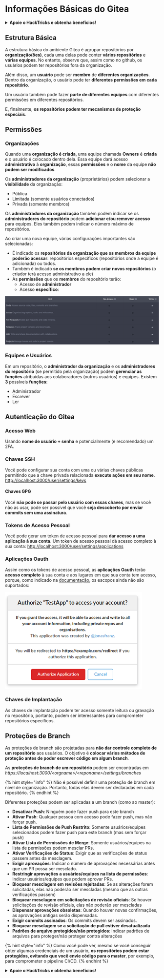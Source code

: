 # Informações Básicas do Gitea

<details>

<summary><strong>Apoie o HackTricks e obtenha benefícios!</strong></summary>

* Se você deseja ver sua **empresa anunciada no HackTricks** ou se deseja acessar a **última versão do PEASS ou baixar o HackTricks em PDF**, confira os [**PLANOS DE ASSINATURA**](https://github.com/sponsors/carlospolop)!
* Adquira o [**oficial PEASS & HackTricks swag**](https://peass.creator-spring.com)
* Descubra [**The PEASS Family**](https://opensea.io/collection/the-peass-family), nossa coleção exclusiva de [**NFTs**](https://opensea.io/collection/the-peass-family)
* **Junte-se ao** 💬 [**grupo do Discord**](https://discord.gg/hRep4RUj7f) ou ao [**grupo do telegram**](https://t.me/peass) ou **siga-me** no **Twitter** 🐦 [**@carlospolopm**](https://twitter.com/carlospolopm).
* **Compartilhe suas técnicas de hacking enviando PRs para os repositórios do** [**HackTricks**](https://github.com/carlospolop/hacktricks) e [**HackTricks Cloud**](https://github.com/carlospolop/hacktricks-cloud) no Github.

</details>

## Estrutura Básica

A estrutura básica do ambiente Gitea é agrupar repositórios por **organização(ões)**, cada uma delas pode conter **vários repositórios** e **várias equipes**. No entanto, observe que, assim como no github, os usuários podem ter repositórios fora da organização.

Além disso, um **usuário** pode ser **membro** de **diferentes organizações**. Dentro da organização, o usuário pode ter **diferentes permissões em cada repositório**.

Um usuário também pode fazer **parte de diferentes equipes** com diferentes permissões em diferentes repositórios.

E, finalmente, **os repositórios podem ter mecanismos de proteção especiais**.

## Permissões

### Organizações

Quando uma **organização é criada**, uma equipe chamada **Owners** é **criada** e o usuário é colocado dentro dela. Essa equipe dará acesso **administrativo** à **organização**, essas **permissões** e o **nome** da equipe **não podem ser modificados**.

Os **administradores da organização** (proprietários) podem selecionar a **visibilidade** da organização:

* Pública
* Limitada (somente usuários conectados)
* Privada (somente membros)

Os **administradores da organização** também podem indicar se os **administradores do repositório** podem **adicionar e/ou remover acesso** para equipes. Eles também podem indicar o número máximo de repositórios.

Ao criar uma nova equipe, várias configurações importantes são selecionadas:

* É indicado os **repositórios da organização que os membros da equipe poderão acessar**: repositórios específicos (repositórios onde a equipe é adicionada) ou todos.
* Também é indicado **se os membros podem criar novos repositórios** (o criador terá acesso administrativo a ele)
* As **permissões** que os **membros** do repositório terão:
  * Acesso de **administrador**
  * Acesso **específico**:

![](<../../.gitbook/assets/image (3) (1) (1) (1) (1).png>)

### Equipes e Usuários

Em um repositório, o **administrador da organização** e os **administradores do repositório** (se permitido pela organização) podem **gerenciar as funções** atribuídas aos colaboradores (outros usuários) e equipes. Existem **3** possíveis **funções**:

* Administrador
* Escrever
* Ler

## Autenticação do Gitea

### Acesso Web

Usando **nome de usuário + senha** e potencialmente (e recomendado) um 2FA.

### **Chaves SSH**

Você pode configurar sua conta com uma ou várias chaves públicas permitindo que a chave privada relacionada **execute ações em seu nome**. [http://localhost:3000/user/settings/keys](http://localhost:3000/user/settings/keys)

#### **Chaves GPG**

Você **não pode se passar pelo usuário com essas chaves**, mas se você não as usar, pode ser possível que você **seja descoberto por enviar commits sem uma assinatura**.

### **Tokens de Acesso Pessoal**

Você pode gerar um token de acesso pessoal para **dar acesso a uma aplicação à sua conta**. Um token de acesso pessoal dá acesso completo à sua conta: [http://localhost:3000/user/settings/applications](http://localhost:3000/user/settings/applications)

### Aplicações Oauth

Assim como os tokens de acesso pessoal, as **aplicações Oauth** terão **acesso completo** à sua conta e aos lugares em que sua conta tem acesso, porque, como indicado na [documentação](https://docs.gitea.io/en-us/oauth2-provider/#scopes), os escopos ainda não são suportados:

![](<../../.gitbook/assets/image (60).png>)

### Chaves de Implantação

As chaves de implantação podem ter acesso somente leitura ou gravação no repositório, portanto, podem ser interessantes para comprometer repositórios específicos.

## Proteções de Branch

As proteções de branch são projetadas para **não dar controle completo de um repositório** aos usuários. O objetivo é **colocar vários métodos de proteção antes de poder escrever código em algum branch**.

As **proteções de branch de um repositório** podem ser encontradas em _https://localhost:3000/\<orgname>/\<reponame>/settings/branches_

{% hint style="info" %}
Não é possível definir uma proteção de branch em nível de organização. Portanto, todas elas devem ser declaradas em cada repositório.
{% endhint %}

Diferentes proteções podem ser aplicadas a um branch (como ao master):

* **Desativar Push**: Ninguém pode fazer push para este branch
* **Ativar Push**: Qualquer pessoa com acesso pode fazer push, mas não forçar push.
* **Lista de Permissões de Push Restrito**: Somente usuários/equipes selecionados podem fazer push para este branch (mas sem forçar push)
* **Ativar Lista de Permissões de Merge**: Somente usuários/equipes na lista de permissões podem mesclar PRs.
* **Ativar Verificações de Status**: Exigir que as verificações de status passem antes da mesclagem.
* **Exigir aprovações**: Indicar o número de aprovações necessárias antes que um PR possa ser mesclado.
* **Restringir aprovações a usuários/equipes na lista de permissões**: Indicar usuários/equipes que podem aprovar PRs.
* **Bloquear mesclagem em revisões rejeitadas**: Se as alterações forem solicitadas, elas não poderão ser mescladas (mesmo que as outras verificações passem)
* **Bloquear mesclagem em solicitações de revisão oficiais**: Se houver solicitações de revisão oficiais, elas não poderão ser mescladas
* **Dispensar aprovações obsoletas**: Quando houver novas confirmações, as aprovações antigas serão dispensadas.
* **Exigir commits assinados**: Os commits devem ser assinados.
* **Bloquear mesclagem se a solicitação de pull estiver desatualizada**
* **Padrões de arquivo protegidos/não protegidos**: Indicar padrões de arquivos para proteger/não proteger contra alterações

{% hint style="info" %}
Como você pode ver, mesmo se você conseguir obter algumas credenciais de um usuário, **os repositórios podem estar protegidos, evitando que você envie código para o master**, por exemplo, para comprometer o pipeline CI/CD.
{% endhint %}

<details>

<summary><strong>Apoie o HackTricks e obtenha benefícios!</strong></summary>

* Se você deseja ver sua **empresa anunciada no HackTricks** ou se deseja acessar a **última versão do PEASS ou baixar o HackTricks em PDF**, confira os [**PLANOS DE ASSINATURA**](https://github.com/sponsors/carlospolop)!
* Adquira o [**oficial PEASS & HackTricks swag**](https://peass.creator-spring.com)
* Descubra [**The PEASS Family**](https://opensea.io/collection/the-peass-family), nossa coleção exclusiva de [**NFTs**](https://opensea.io/collection/the-peass-family)
* **Junte-se ao** 💬 [**grupo do Discord**](https://discord.gg/hRep4RUj7f) ou ao [**grupo do telegram**](https://t.me/peass) ou **siga-me** no **Twitter** 🐦 [**@carlospolopm**](https://twitter.com/carlospolopm).
* **Compartilhe suas técnicas de hacking enviando PRs para os repositórios do** [**HackTricks**](https://github.com/carlospolop
